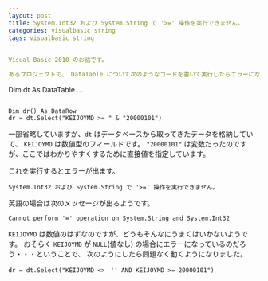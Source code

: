 ```yaml
---
layout: post
title: System.Int32 および System.String で '>=' 操作を実行できません。
categories: visualbasic string
tags: visualbasic string
--
 
Visual Basic 2010 のお話です。

あるプロジェクトで、 DataTable について次のようなコードを書いて実行したらエラーになりました。


```
Dim dt As DataTable
...
```

Dim dr() As DataRow
dr = dt.Select("KEIJOYMD >= " & "20000101")
```

一部省略していますが、`dt` はデータベースから取ってきたデータを格納していて、
`KEIJOYMD` は数値型のフィールドです。
`"20000101"` は変数だったのですが、ここではわかりやすくするために直接値を指定しています。

これを実行するとエラーが出ます。

```
System.Int32 および System.String で '>=' 操作を実行できません。
```

英語の場合は次のメッセージが出るようです。

```
Cannot perform '=' operation on System.String and System.Int32
```

`KEIJOYMD` は数値のはずなのですが、どうもそんなにうまくはいかないようです。
おそらく `KEIJOYMD` が `NULL`(値なし) の場合にエラーになっているのだろう・・・ということで、
次のようにしたら問題なく動くようになりました。

```
dr = dt.Select("KEIJOYMD <>　'' AND KEIJOYMD >= 20000101")
```

